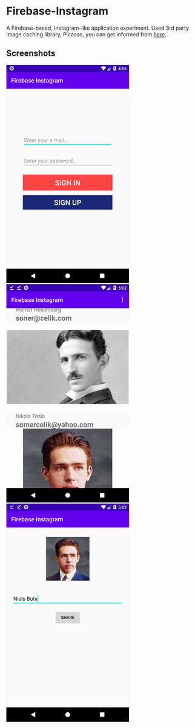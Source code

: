 # Firebase-Instagram
A Firebase-based, Instagram-like application experiment.
Used 3rd party image caching library, Picasso, you can get informed from *[here](https://square.github.io/picasso/)*.

## Screenshots
![Alt text](https://github.com/somercelik/Firebase-Instagram/blob/master/screenshots/2.png)
![Alt text](https://github.com/somercelik/Firebase-Instagram/blob/master/screenshots/1.png)
![Alt text](https://github.com/somercelik/Firebase-Instagram/blob/master/screenshots/3.png)

